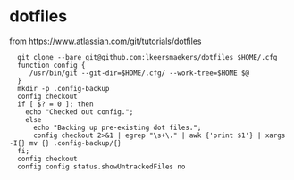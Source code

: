 # dotfiles

from https://www.atlassian.com/git/tutorials/dotfiles


      git clone --bare git@github.com:lkeersmaekers/dotfiles $HOME/.cfg
      function config {
         /usr/bin/git --git-dir=$HOME/.cfg/ --work-tree=$HOME $@
      }
      mkdir -p .config-backup
      config checkout
      if [ $? = 0 ]; then
        echo "Checked out config.";
        else
          echo "Backing up pre-existing dot files.";
          config checkout 2>&1 | egrep "\s+\." | awk {'print $1'} | xargs -I{} mv {} .config-backup/{}
      fi;
      config checkout
      config config status.showUntrackedFiles no
